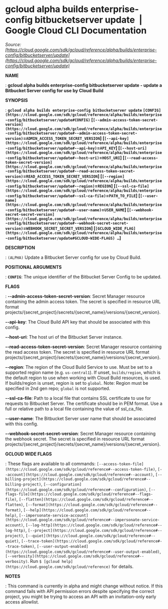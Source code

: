 # gcloud alpha builds enterprise-config bitbucketserver update  |  Google Cloud CLI Documentation

*Source: [https://cloud.google.com/sdk/gcloud/reference/alpha/builds/enterprise-config/bitbucketserver/update](https://cloud.google.com/sdk/gcloud/reference/alpha/builds/enterprise-config/bitbucketserver/update)*

**NAME**

: **gcloud alpha builds enterprise-config bitbucketserver update - update a Bitbucket Server config for use by Cloud Build**

**SYNOPSIS**

: **`gcloud alpha builds enterprise-config bitbucketserver update` `[CONFIG](https://cloud.google.com/sdk/gcloud/reference/alpha/builds/enterprise-config/bitbucketserver/update#CONFIG)` [`[--admin-access-token-secret-version](https://cloud.google.com/sdk/gcloud/reference/alpha/builds/enterprise-config/bitbucketserver/update#--admin-access-token-secret-version)`=`ADMIN_ACCESS_TOKEN_SECRET_VERSION`] [`[--api-key](https://cloud.google.com/sdk/gcloud/reference/alpha/builds/enterprise-config/bitbucketserver/update#--api-key)`=`API_KEY`] [`[--host-uri](https://cloud.google.com/sdk/gcloud/reference/alpha/builds/enterprise-config/bitbucketserver/update#--host-uri)`=`HOST_URI`] [`[--read-access-token-secret-version](https://cloud.google.com/sdk/gcloud/reference/alpha/builds/enterprise-config/bitbucketserver/update#--read-access-token-secret-version)`=`READ_ACCESS_TOKEN_SECRET_VERSION`] [`[--region](https://cloud.google.com/sdk/gcloud/reference/alpha/builds/enterprise-config/bitbucketserver/update#--region)`=`REGION`] [`[--ssl-ca-file](https://cloud.google.com/sdk/gcloud/reference/alpha/builds/enterprise-config/bitbucketserver/update#--ssl-ca-file)`=`PATH_TO_FILE`] [`[--user-name](https://cloud.google.com/sdk/gcloud/reference/alpha/builds/enterprise-config/bitbucketserver/update#--user-name)`=`USER_NAME`] [`[--webhook-secret-secret-version](https://cloud.google.com/sdk/gcloud/reference/alpha/builds/enterprise-config/bitbucketserver/update#--webhook-secret-secret-version)`=`WEBHOOK_SECRET_SECRET_VERSION`] [`[GCLOUD_WIDE_FLAG](https://cloud.google.com/sdk/gcloud/reference/alpha/builds/enterprise-config/bitbucketserver/update#GCLOUD-WIDE-FLAGS) …`]**

**DESCRIPTION**

: `(ALPHA)` Update a Bitbucket Server config for use by Cloud Build.

**POSITIONAL ARGUMENTS**

: **`CONFIG`**:
The unique identifier of the Bitbucket Server Config to be updated.

**FLAGS**

: **--admin-access-token-secret-version**:
Secret Manager resource containing the admin access token. The secret is
specified in resource URL format
projects/{secret_project}/secrets/{secret_name}/versions/{secret_version}.

**--api-key**:
The Cloud Build API key that should be associated with this config.

**--host-uri**:
The host uri of the Bitbucket Server instance.

**--read-access-token-secret-version**:
Secret Manager resource containing the read access token. The secret is
specified in resource URL format
projects/{secret_project}/secrets/{secret_name}/versions/{secret_version}.

**--region**:
The region of the Cloud Build Service to use. Must be set to a supported region
name (e.g. `us-central1`). If unset, `builds/region`,
which is the default region to use when working with Cloud Build resources, is
used. If builds/region is unset, region is set to `global`. Note:
Region must be specified in 2nd gen repo; `global` is not supported.

**--ssl-ca-file**:
Path to a local file that contains SSL certificate to use for requests to
Bitbucket Server. The certificate should be in PEM format. Use a full or
relative path to a local file containing the value of ssl_ca_file.

**--user-name**:
The Bitbucket Server user name that should be associated with this config.

**--webhook-secret-secret-version**:
Secret Manager resource containing the webhook secret. The secret is specified
in resource URL format
projects/{secret_project}/secrets/{secret_name}/versions/{secret_version}.

**GCLOUD WIDE FLAGS**

: These flags are available to all commands: `[--access-token-file](https://cloud.google.com/sdk/gcloud/reference#--access-token-file)`,
`[--account](https://cloud.google.com/sdk/gcloud/reference#--account)`, `[--billing-project](https://cloud.google.com/sdk/gcloud/reference#--billing-project)`,
`[--configuration](https://cloud.google.com/sdk/gcloud/reference#--configuration)`,
`[--flags-file](https://cloud.google.com/sdk/gcloud/reference#--flags-file)`,
`[--flatten](https://cloud.google.com/sdk/gcloud/reference#--flatten)`, `[--format](https://cloud.google.com/sdk/gcloud/reference#--format)`, `[--help](https://cloud.google.com/sdk/gcloud/reference#--help)`, `[--impersonate-service-account](https://cloud.google.com/sdk/gcloud/reference#--impersonate-service-account)`,
`[--log-http](https://cloud.google.com/sdk/gcloud/reference#--log-http)`,
`[--project](https://cloud.google.com/sdk/gcloud/reference#--project)`, `[--quiet](https://cloud.google.com/sdk/gcloud/reference#--quiet)`, `[--trace-token](https://cloud.google.com/sdk/gcloud/reference#--trace-token)`, `[--user-output-enabled](https://cloud.google.com/sdk/gcloud/reference#--user-output-enabled)`,
`[--verbosity](https://cloud.google.com/sdk/gcloud/reference#--verbosity)`.
Run `$ [gcloud help](https://cloud.google.com/sdk/gcloud/reference)` for details.

**NOTES**

: This command is currently in alpha and might change without notice. If this
command fails with API permission errors despite specifying the correct project,
you might be trying to access an API with an invitation-only early access
allowlist.